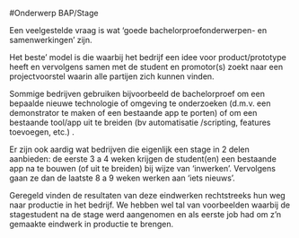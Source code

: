 #Onderwerp BAP/Stage

Een veelgestelde vraag is wat ‘goede bachelorproefonderwerpen- en
samenwerkingen’ zijn.

Het beste’ model is die waarbij het bedrijf een idee voor product/prototype
heeft en vervolgens samen met de student en promotor(s) zoekt naar een
projectvoorstel waarin alle partijen zich kunnen vinden.

Sommige bedrijven gebruiken bijvoorbeeld de bachelorproef om een bepaalde
nieuwe technologie of omgeving te onderzoeken (d.m.v. een demonstrator te maken
of een bestaande app te porten) of om een bestaande tool/app uit te breiden (bv
automatisatie /scripting, features toevoegen, etc.) .

Er zijn ook aardig wat bedrijven die eigenlijk een stage in 2 delen aanbieden:
de eerste 3 a 4 weken krijgen de student(en) een bestaande app na te bouwen (of
uit te breiden) bij wijze van ‘inwerken’. Vervolgens gaan ze dan de laatste 8 a
9 weken werken aan ‘iets nieuws’.

Geregeld vinden de resultaten van deze eindwerken rechtstreeks hun weg naar
productie in het bedrijf. We hebben wel tal van voorbeelden waarbij de
stagestudent na de stage werd aangenomen en als eerste job had om z’n gemaakte
eindwerk in productie te brengen.

